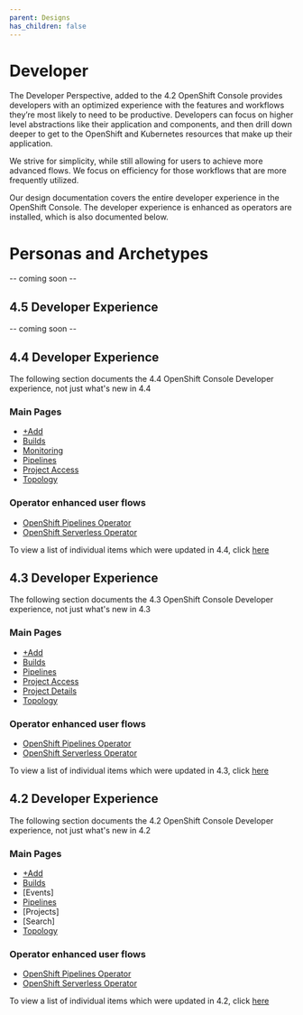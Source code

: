 ```yaml
---
parent: Designs
has_children: false
---
```


# Developer

The Developer Perspective, added to the 4.2 OpenShift Console provides developers with an optimized experience with the features and workflows they’re most likely to need to be productive. Developers can focus on higher level abstractions like their application and components, and then drill down deeper to get to the OpenShift and Kubernetes resources that make up their application.

We strive for simplicity, while still allowing for users to achieve more advanced flows.  We focus on efficiency for those workflows that are more frequently utilized.

Our design documentation covers the entire developer experience in the OpenShift Console.  The developer experience is enhanced as operators are installed, which is also documented below.

# Personas and Archetypes
-- coming soon --

## 4.5 Developer Experience
-- coming soon --

## 4.4 Developer Experience
The following section documents the 4.4 OpenShift Console Developer experience, not just what's new in 4.4

### Main Pages
- [+Add](https://openshift.github.io/openshift-origin-design/designs/developer/add-44/)
- [Builds](https://openshift.github.io/openshift-origin-design/designs/developer/builds/)
- [Monitoring](https://openshift.github.io/openshift-origin-design/designs/developer/monitoring-44/)
- [Pipelines](https://openshift.github.io/openshift-origin-design/designs/developer/operator-pipeline-42/pipelines)
- [Project Access](https://openshift.github.io/openshift-origin-design/designs/developer/project-access-43/)
- [Topology](https://openshift.github.io/openshift-origin-design/designs/developer/topology-44/)

### Operator enhanced user flows
- [OpenShift Pipelines Operator](https://openshift.github.io/openshift-origin-design/designs/developer/operator-pipeline-42/)
- [OpenShift Serverless Operator](https://openshift.github.io/openshift-origin-design/designs/developer/operator-serverless-44/)

To view a list of individual items which were updated in 4.4, click [here](https://openshift.github.io/openshift-origin-design/releases/4.4/)

## 4.3 Developer Experience
The following section documents the 4.3 OpenShift Console Developer experience, not just what's new in 4.3

### Main Pages
- [+Add](https://openshift.github.io/openshift-origin-design/designs/developer/add-43/)
- [Builds](https://openshift.github.io/openshift-origin-design/designs/developer/builds/)
- [Pipelines](https://openshift.github.io/openshift-origin-design/designs/developer/operator-pipeline-42/pipelines)
- [Project Access](https://openshift.github.io/openshift-origin-design/designs/developer/project-access-43/)
- [Project Details](https://openshift.github.io/openshift-origin-design/designs/developer/project-access-43/)
- [Topology](https://openshift.github.io/openshift-origin-design/designs/developer/add-43/)

### Operator enhanced user flows
- [OpenShift Pipelines Operator](https://openshift.github.io/openshift-origin-design/designs/developer/operator-pipeline-42/)
- [OpenShift Serverless Operator](https://openshift.github.io/openshift-origin-design/designs/developer/operator-serverless-43/)

To view a list of individual items which were updated in 4.3, click [here](https://openshift.github.io/openshift-origin-design/releases/4.3/)

## 4.2 Developer Experience
The following section documents the 4.2 OpenShift Console Developer experience, not just what's new in 4.2

### Main Pages
- [+Add](https://openshift.github.io/openshift-origin-design/designs/developer/add/)
- [Builds](https://openshift.github.io/openshift-origin-design/designs/developer/builds/)
- [Events]
- [Pipelines](https://openshift.github.io/openshift-origin-design/designs/developer/operator-pipeline-42/pipelines)
- [Projects]
- [Search]
- [Topology](https://openshift.github.io/openshift-origin-design/designs/developer/topology/)

### Operator enhanced user flows
- [OpenShift Pipelines Operator](https://openshift.github.io/openshift-origin-design/designs/developer/operator-pipeline-42/)
- [OpenShift Serverless Operator](https://openshift.github.io/openshift-origin-design/designs/developer/operator-serverless-42/)

To view a list of individual items which were updated in 4.2, click [here](https://openshift.github.io/openshift-origin-design/releases/4.2/)
